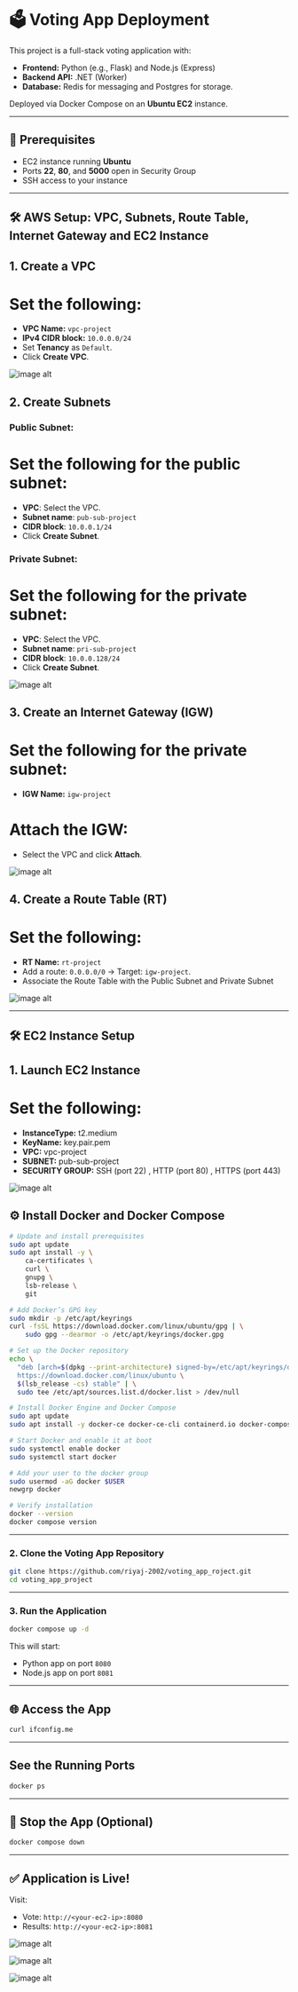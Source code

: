 
# 🗳️ Voting App Deployment 

This project is a full-stack voting application with:

- **Frontend:** Python (e.g., Flask) and Node.js (Express)
- **Backend API:** .NET (Worker) 
- **Database:** Redis for messaging and Postgres for storage.


Deployed via Docker Compose on an **Ubuntu EC2** instance.

---

## 🚀 Prerequisites

- EC2 instance running **Ubuntu** 
- Ports **22**, **80**, and **5000** open in Security Group
- SSH access to your instance

---

## 🛠️ AWS Setup: VPC, Subnets, Route Table, Internet Gateway and EC2 Instance

## 1. Create a VPC
# Set the following:
   - **VPC Name:** `vpc-project`
   - **IPv4 CIDR block:** `10.0.0.0/24`
   - Set **Tenancy** as `Default`.
   - Click **Create VPC**.

  ![image alt](https://github.com/riyaj-2002/voting_app_project/blob/d6f3aa6158fad53cf432cc1bc71930d9aa32dc04/Screenshot%202025-05-02%20152216.png)   

## 2. Create Subnets
### Public Subnet:
# Set the following for the public subnet:
   - **VPC**: Select the VPC.
   - **Subnet name**: `pub-sub-project`
   - **CIDR block**: `10.0.0.1/24`
   - Click **Create Subnet**.

### Private Subnet:
# Set the following for the private subnet:
   - **VPC**: Select the VPC.
   - **Subnet name**: `pri-sub-project`
   - **CIDR block**: `10.0.0.128/24`
   - Click **Create Subnet**.

![image alt](https://github.com/riyaj-2002/voting_app_project/blob/d6f3aa6158fad53cf432cc1bc71930d9aa32dc04/Screenshot%202025-04-23%20204445.png)

## 3. Create an Internet Gateway (IGW)
# Set the following for the private subnet:
  - **IGW Name:** `igw-project`
# Attach the IGW:
   - Select the VPC and click **Attach**.

![image alt](https://github.com/riyaj-2002/voting_app_project/blob/d6f3aa6158fad53cf432cc1bc71930d9aa32dc04/Screenshot%202025-04-23%20204548.png)

## 4. Create a Route Table (RT)
# Set the following:
  - **RT Name:** `rt-project`
  - Add a route: `0.0.0.0/0` → Target: `igw-project`.
  - Associate the Route Table with the Public Subnet and Private Subnet

![image alt](https://github.com/riyaj-2002/voting_app_project/blob/d6f3aa6158fad53cf432cc1bc71930d9aa32dc04/Screenshot%202025-04-23%20204525.png)

---

## 🛠️ EC2 Instance Setup

## 1. Launch EC2 Instance
# Set the following:
   - **InstanceType:** t2.medium
   - **KeyName:** key.pair.pem
   - **VPC:** vpc-project
   - **SUBNET:** pub-sub-project
   - **SECURITY GROUP:** SSH (port 22) , HTTP (port 80) , HTTPS (port 443) 

![image alt](https://github.com/riyaj-2002/voting_app_project/blob/d6f3aa6158fad53cf432cc1bc71930d9aa32dc04/Screenshot%202025-04-29%20143622.png)


## ⚙️ Install Docker and Docker Compose

```bash
# Update and install prerequisites
sudo apt update
sudo apt install -y \
    ca-certificates \
    curl \
    gnupg \
    lsb-release \
    git

# Add Docker’s GPG key
sudo mkdir -p /etc/apt/keyrings
curl -fsSL https://download.docker.com/linux/ubuntu/gpg | \
    sudo gpg --dearmor -o /etc/apt/keyrings/docker.gpg

# Set up the Docker repository
echo \
  "deb [arch=$(dpkg --print-architecture) signed-by=/etc/apt/keyrings/docker.gpg] \
  https://download.docker.com/linux/ubuntu \
  $(lsb_release -cs) stable" | \
  sudo tee /etc/apt/sources.list.d/docker.list > /dev/null

# Install Docker Engine and Docker Compose
sudo apt update
sudo apt install -y docker-ce docker-ce-cli containerd.io docker-compose-plugin

# Start Docker and enable it at boot
sudo systemctl enable docker
sudo systemctl start docker

# Add your user to the docker group
sudo usermod -aG docker $USER
newgrp docker

# Verify installation
docker --version
docker compose version

```

---

### 2. Clone the Voting App Repository

```bash
git clone https://github.com/riyaj-2002/voting_app_roject.git
cd voting_app_project
```

---

### 3. Run the Application

```bash
docker compose up -d
```

This will start:
- Python app on port `8080`
- Node.js app on port `8081`

---

## 🌐 Access the App

```bash
curl ifconfig.me
```

---


##  See the Running Ports
```bash
docker ps
```
---

## 🛑 Stop the App (Optional)

```bash
docker compose down
```

---


## ✅ Application is Live!

Visit:
  - Vote: `http://<your-ec2-ip>:8080`
  - Results: `http://<your-ec2-ip>:8081`


![image alt](https://github.com/riyaj-2002/voting_app_project/blob/cea6d1d092e422995ae6ca56611fb64324fcc278/Screenshot%202025-04-29%20135413.png)

![image alt](https://github.com/riyaj-2002/voting_app_project/blob/d6f3aa6158fad53cf432cc1bc71930d9aa32dc04/Screenshot%202025-05-02%20143024.png)

![image alt](https://github.com/riyaj-2002/voting_app_project/blob/d6f3aa6158fad53cf432cc1bc71930d9aa32dc04/Screenshot%202025-05-02%20142957.png)

